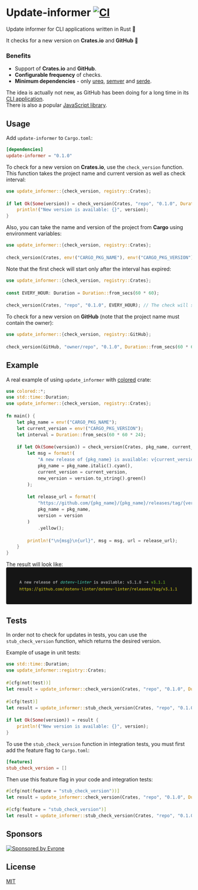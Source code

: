 # Update-informer [![CI](https://github.com/mgrachev/update-informer/workflows/CI/badge.svg)](https://github.com/mgrachev/update-informer/actions)

Update informer for CLI applications written in Rust 🦀

It checks for a new version on **Crates.io** and **GitHub** 🚀

### Benefits
* Support of **Crates.io** and **GitHub**.
* **Configurable frequency** of checks.
* **Minimum dependencies** - only [ureq](https://github.com/algesten/ureq), [semver](https://github.com/dtolnay/semver) and [serde](https://github.com/serde-rs/serde).

The idea is actually not new, as GitHub has been doing for a long time in its [CLI application](https://cli.github.com).<br>
There is also a popular [JavaScript library](https://github.com/yeoman/update-notifier).

## Usage

Add `update-informer` to `Cargo.toml`:

```toml
[dependencies]
update-informer = "0.1.0"
```

To check for a new version on **Crates.io**, use the `check_version` function.<br>
This function takes the project name and current version as well as check interval:

```rust
use update_informer::{check_version, registry::Crates};

if let Ok(Some(version)) = check_version(Crates, "repo", "0.1.0", Duration::from_secs(60 * 60 * 24)) {
    println!("New version is available: {}", version);
}
```

Also, you can take the name and version of the project from **Cargo** using environment variables:

```rust
use update_informer::{check_version, registry::Crates};

check_version(Crates, env!("CARGO_PKG_NAME"), env!("CARGO_PKG_VERSION"), Duration::from_secs(60 * 60 * 24));
```

Note that the first check will start only after the interval has expired:

```rust
use update_informer::{check_version, registry::Crates};

const EVERY_HOUR: Duration = Duration::from_secs(60 * 60);

check_version(Crates, "repo", "0.1.0", EVERY_HOUR); // The check will start only after an hour
```

To check for a new version on **GitHub** (note that the project name must contain the owner):

```rust
use update_informer::{check_version, registry::GitHub};

check_version(GitHub, "owner/repo", "0.1.0", Duration::from_secs(60 * 60 * 24));
```

## Example

A real example of using `update_informer` with [colored](https://github.com/mackwic/colored) crate:

```rust
use colored::*;
use std::time::Duration;
use update_informer::{check_version, registry::Crates};

fn main() {
    let pkg_name = env!("CARGO_PKG_NAME");
    let current_version = env!("CARGO_PKG_VERSION");
    let interval = Duration::from_secs(60 * 60 * 24);

    if let Ok(Some(version)) = check_version(Crates, pkg_name, current_version, interval) {
        let msg = format!(
            "A new release of {pkg_name} is available: v{current_version} -> {new_version}",
            pkg_name = pkg_name.italic().cyan(),
            current_version = current_version,
            new_version = version.to_string().green()
        );

        let release_url = format!(
            "https://github.com/{pkg_name}/{pkg_name}/releases/tag/{version}",
            pkg_name = pkg_name,
            version = version
        )
            .yellow();

        println!("\n{msg}\n{url}", msg = msg, url = release_url);
    }
}
```

The result will look like:
![example](https://raw.githubusercontent.com/mgrachev/update-informer/main/images/example.png)

## Tests

In order not to check for updates in tests, you can use the `stub_check_version` function, which returns the desired version.

Example of usage in unit tests:

```rust
use std::time::Duration;
use update_informer::registry::Crates;

#[cfg(not(test))]
let result = update_informer::check_version(Crates, "repo", "0.1.0", Duration::from_secs(60 * 60 * 24));

#[cfg(test)]
let result = update_informer::stub_check_version(Crates, "repo", "0.1.0", Duration::from_secs(60 * 60 * 24), "1.0.0");

if let Ok(Some(version)) = result {
    println!("New version is available: {}", version);
}
```

To use the `stub_check_version` function in integration tests, you must first add the feature flag to `Cargo.toml`:

```toml
[features]
stub_check_version = []
```

Then use this feature flag in your code and integration tests:

```rust
#[cfg(not(feature = "stub_check_version"))]
let result = update_informer::check_version(Crates, "repo", "0.1.0", Duration::from_secs(60 * 60 * 24));

#[cfg(feature = "stub_check_version")]
let result = update_informer::stub_check_version(Crates, "repo", "0.1.0", Duration::from_secs(60 * 60 * 24), "1.0.0");
```

## Sponsors

<p>
  <a href="https://evrone.com/?utm_source=github&utm_campaign=update-informer">
    <img src="https://www.mgrachev.com/assets/static/sponsored_by_evrone.svg?sanitize=true"
      alt="Sponsored by Evrone">
  </a>
</p>

## License

[MIT](https://choosealicense.com/licenses/mit)
